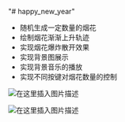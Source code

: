 "# happy_new_year" 

- 随机生成一定数量的烟花
- 绘制烟花渐渐上升轨迹
- 实现烟花爆炸散开效果
- 实现背景图展示
- 实现背景音乐的播放
- 实现不同按键对烟花数量的控制

![在这里插入图片描述](https://img-blog.csdnimg.cn/3fd7688bb733432c879f6153c1392fda.png)

![在这里插入图片描述](https://img-blog.csdnimg.cn/0ee5a4ff85b541bd9dba37fe69dbe822.png)